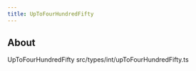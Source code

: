 ```yaml
---
title: UpToFourHundredFifty
---
```


## About

UpToFourHundredFifty src/types/int/upToFourHundredFifty.ts
